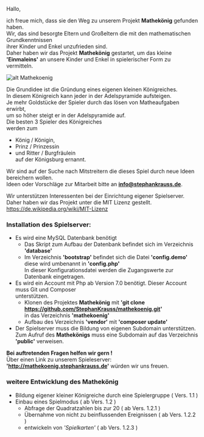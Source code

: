 ﻿Hallo,

ich freue mich, dass sie den Weg zu unserem Projekt **Mathekönig** gefunden haben.  
Wir, das sind besorgte Eltern und Großeltern die mit den mathematischen Grundkenntnissen   
ihrer Kinder und Enkel unzufrieden sind.  
Daher haben wir das Projekt **Mathekönig** gestartet,
um das kleine **'Einmaleins'** an unsere Kinder und Enkel
in spielerischer Form zu vermitteln. 

![alt Mathekoenig](http://mathekoenig.stephankrauss.de/werbung.png "Mathekönig")
 
Die Grundidee ist die Gründung eines eigenen kleinen Königreiches.  
In diesem Königreich kann jeder in der Adelspyramide aufsteigen.  
Je mehr Goldstücke der Spieler durch das lösen von Matheaufgaben erwirbt,  
um so höher steigt er in der Adelspyramide auf.  
Die besten 3 Spieler des Königreiches  
werden zum   
+ König / Königin,
+ Prinz / Prinzessin
+ und Ritter / Burgfräulein  
auf der Königsburg ernannt.  

Wir sind auf der Suche nach Mitstreitern die dieses Spiel durch neue Ideen bereichern wollen.  
Ideen oder Vorschläge zur Mitarbeit bitte an **info@stephankrauss.de**.

Wir unterstützen Interessenten bei der Einrichtung eigener Spielserver.  
Daher haben wir das Projekt unter die MIT Lizenz gestellt.  
https://de.wikipedia.org/wiki/MIT-Lizenz  

### Installation des Spielserver:
+ Es wird eine MySQL Datenbank benötigt
	+ Das Skript zum Aufbau der Datenbank befindet sich im Verzeichnis **'database'**
	+ Im Verzeichnis **'bootstrap'** befindet sich die Datei **'config.demo'**  
	  diese wird umbenannt in **'config.php'**  
	  In dieser Konfigurationsdatei werden die Zugangswerte zur Datenbank eingetragen.  
+ Es wird ein Account mit Php ab Version 7.0 benötigt. Dieser Account muss Git und Composer  
  unterstützen.  
	+ Klonen des Projektes **Mathekönig** mit **'git clone  https://github.com/StephanKrauss/mathekoenig.git'**  
	  in das Verzeichnis **'mathekoenig'**  	  
	+ Aufbau des Verzeichnis **'vendor'** mit **'composer update'**  
+ Der Spielserver muss die Bildung von eigenen Subdomain unterstützen. 
  Zum Aufruf des **Mathekönigs** muss eine Subdomain auf das Verzeichnis **'public'**	verweisen.
  
**Bei auftretenden Fragen helfen wir gern !**  
Über einen Link zu unserem Spieleserver: **'http://mathekoenig.stephankrauss.de'** würden wir uns freuen.  

### weitere Entwicklung des **Mathekönig**
+ Bildung eigener kleiner Königreiche durch eine Spielergruppe ( Vers. 1.1 )
+ Einbau eines Spielmodus ( ab Vers. 1.2 )
	+ Abfrage der Quadratzahlen bis zur 20 ( ab Vers. 1.2.1 )
	+ Übernahme von nicht zu beinflussenden Ereignissen ( ab Vers. 1.2.2 )
	+ entwickeln von *'Spielkarten'* ( ab Vers. 1.2.3 )	